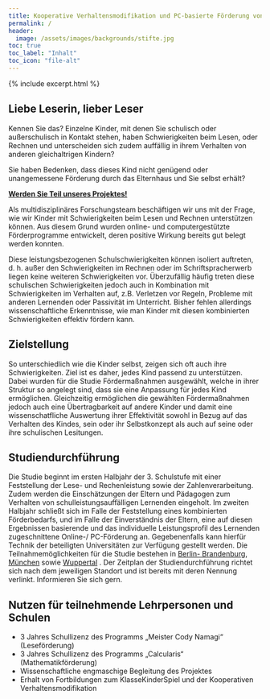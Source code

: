 ```yaml
---
title: Kooperative Verhaltensmodifikation und PC-basierte Förderung von Verhaltensauffälligkeiten und Schulschwierigkeiten
permalink: /
header:
  image: /assets/images/backgrounds/stifte.jpg
toc: true
toc_label: "Inhalt"
toc_icon: "file-alt"
---
```


{% include excerpt.html %}

## Liebe Leserin, lieber Leser
Kennen Sie das? Einzelne Kinder, mit denen Sie schulisch oder außerschulisch in Kontakt stehen, haben Schwierigkeiten beim Lesen, oder Rechnen und unterscheiden sich zudem auffällig in ihrem Verhalten von anderen gleichaltrigen Kindern?

Sie haben Bedenken, dass dieses Kind nicht genügend oder unangemessene Förderung durch das Elternhaus und Sie selbst erhält?

<aside class="notice--info">
  <strong>
    <a href="{{ '/team/' | absolute_url }}">Werden Sie Teil unseres Projektes!</a>
  </strong>
</aside>

Als multidisziplinäres Forschungsteam beschäftigen wir uns mit der Frage, wie wir Kinder mit Schwierigkeiten beim Lesen und Rechnen unterstützen können. Aus diesem Grund wurden online- und computergestützte Förderprogramme entwickelt, deren positive Wirkung bereits gut belegt werden konnten. 


Diese leistungsbezogenen Schulschwierigkeiten können isoliert auftreten, d. h. außer den Schwierigkeiten im Rechnen oder im Schriftspracherwerb liegen keine weiteren Schwierigkeiten vor. Überzufällig häufig treten diese schulischen Schwierigkeiten jedoch auch in Kombination mit Schwierigkeiten im Verhalten auf, z.B. Verletzen vor Regeln, Probleme mit anderen Lernenden oder Passivität im Unterricht. Bisher fehlen allerdings wissenschaftliche Erkenntnisse, wie man Kinder mit diesen kombinierten Schwierigkeiten effektiv fördern kann.


## Zielstellung
So unterschiedlich wie die Kinder selbst, zeigen sich oft auch ihre Schwierigkeiten. 
Ziel ist es daher, jedes Kind passend zu unterstützen. Dabei wurden für die Studie Fördermaßnahmen ausgewählt, welche in ihrer Struktur so angelegt sind, dass sie eine Anpassung für jedes Kind ermöglichen. Gleichzeitig ermöglichen die gewählten Fördermaßnahmen jedoch auch eine Übertragbarkeit auf andere Kinder und damit eine wissenschatfliche Auswertung ihrer Effektivität sowohl in Bezug auf das Verhalten des Kindes, sein oder ihr Selbstkonzept als auch auf seine oder ihre schulischen Lesitungen.
    
## Studiendurchführung
Die Studie beginnt im ersten Halbjahr der 3. Schulstufe mit einer Feststellung der Lese- und Rechenleistung sowie der Zahlenverarbeitung. Zudem werden die Einschätzungen der Eltern und Pädagogen zum Verhalten von schulleistungsauffälligen Lernenden eingeholt.
Im zweiten Halbjahr schließt sich im Falle der Feststellung eines kombinierten Förderbedarfs, und im Falle der Einverständnis der Eltern, eine auf diesen Ergebnissen basierende und das individuelle Leistungsprofil des Lernenden zugeschnittene Online-/ PC-Förderung an. Gegebenenfalls kann hierfür Technik der beteiligten Universitäten zur Verfügung gestellt werden.
Die Teilnahmemöglichkeiten für die Studie bestehen in [Berlin- Brandenburg](http://www.kompass-forschung.de/projektablauf/berlin-brandenburg/), [München](http://www.kompass-forschung.de/projektablauf/muenchen) sowie [Wuppertal](http://www.kompass-forschung.de/projektablauf/wuppertal) . Der Zeitplan der Studiendurchführung richtet sich nach dem jeweiligen Standort und ist bereits mit deren Nennung verlinkt. Informieren Sie sich gern.

## Nutzen für teilnehmende Lehrpersonen und Schulen
-	3 Jahres Schullizenz des Programms „Meister Cody Namagi“ (Leseförderung)
-	3 Jahres Schullizenz des Programms „Calcularis“ (Mathematikförderung)
-	Wissenschaftliche engmaschige Begleitung des Projektes
-	Erhalt von Fortbildungen zum KlasseKinderSpiel und der Kooperativen Verhaltensmodifikation 
